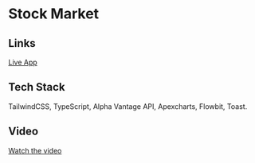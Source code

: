 
# Stock Market




## Links

[Live App](https://stock-market-livid.vercel.app/)


## Tech Stack

TailwindCSS, TypeScript, Alpha Vantage API, Apexcharts, Flowbit, Toast.


## Video
[Watch the video](https://youtu.be/-hu4CgOtG3U?si=4v0WITsGWmq_aw8I)

